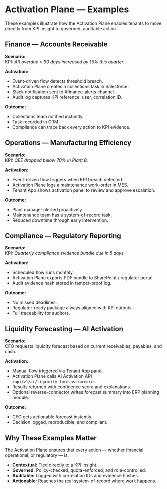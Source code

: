 # Activation Plane — Examples

These examples illustrate how the Activation Plane enables tenants to move directly from KPI insight to governed, auditable action.

## Finance — Accounts Receivable

**Scenario:**  
KPI: *AR overdue > 90 days increased by 15% this quarter.*  

**Activation:**  
- Event-driven flow detects threshold breach.  
- Activation Plane creates a collections task in Salesforce.  
- Slack notification sent to #finance-alerts channel.  
- Audit log captures KPI reference, user, correlation ID.

**Outcome:**  
- Collections team notified instantly.  
- Task recorded in CRM.  
- Compliance can trace back every action to KPI evidence.

## Operations — Manufacturing Efficiency

**Scenario:**  
KPI: *OEE dropped below 70% in Plant B.*  

**Activation:**  
- Event-driven flow triggers when KPI breach detected.  
- Activation Plane logs a maintenance work-order in MES.  
- Tenant App shows activation panel to review and approve escalation.  

**Outcome:**  
- Plant manager alerted proactively.  
- Maintenance team has a system-of-record task.  
- Reduced downtime through early intervention.

## Compliance — Regulatory Reporting

**Scenario:**  
KPI: *Quarterly compliance evidence bundle due in 5 days.*  

**Activation:**  
- Scheduled flow runs monthly.  
- Activation Plane exports PDF bundle to SharePoint / regulator portal.  
- Audit evidence hash stored in tamper-proof log.  

**Outcome:**  
- No missed deadlines.  
- Regulator-ready package always aligned with KPI outputs.  
- Full traceability for auditors.

## Liquidity Forecasting — AI Activation

**Scenario:**  
CFO requests liquidity forecast based on current receivables, payables, and cash.  

**Activation:**  
- Manual flow triggered via Tenant App panel.  
- Activation Plane calls AI Activation API `/api/v1/ai/liquidity_forecast:predict`.  
- Results returned with confidence score and explanations.  
- Optional reverse-connector writes forecast summary into ERP planning module.

**Outcome:**  
- CFO gets actionable forecast instantly.  
- Decision logged, reproducible, and compliant.  

## Why These Examples Matter

The Activation Plane ensures that every action — whether financial, operational, or regulatory — is:  
- **Contextual:** Tied directly to a KPI insight.  
- **Governed:** Policy-checked, quota-enforced, and role-controlled.  
- **Auditable:** Logged with correlation IDs and evidence hashes.  
- **Actionable:** Reaches the real system-of-record where work happens.
